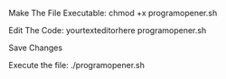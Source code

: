 Make The File Executable:
chmod +x programopener.sh

Edit The Code:
yourtexteditorhere programopener.sh

Save Changes

Execute the file:
./programopener.sh
